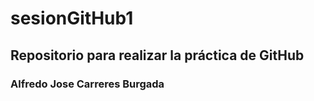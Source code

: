 # sesionGitHub1
##  Repositorio para realizar la práctica de GitHub
### Alfredo Jose Carreres Burgada
